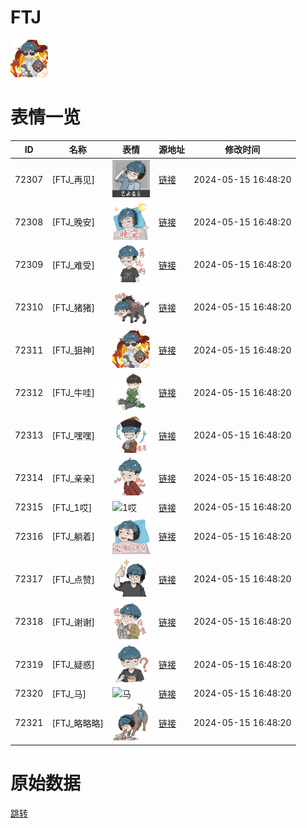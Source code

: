 # FTJ

<img src="./cover.png" height="60" alt="cover" />

# 表情一览

|ID|名称|表情|源地址|修改时间|
|----|----|----|----|----|
|72307|[FTJ_再见]|<img src="./pic/072307_%5BFTJ_再见%5D.png" height="60" alt="再见"/>|[链接](https://i0.hdslb.com/bfs/garb/aa1e0220dda0982bfdfe00d7dec495de38279b04.png)|2024-05-15 16:48:20|
|72308|[FTJ_晚安]|<img src="./pic/072308_%5BFTJ_晚安%5D.png" height="60" alt="晚安"/>|[链接](https://i0.hdslb.com/bfs/garb/e556f8c043859fe05d697fdf8a88048676753cd7.png)|2024-05-15 16:48:20|
|72309|[FTJ_难受]|<img src="./pic/072309_%5BFTJ_难受%5D.png" height="60" alt="难受"/>|[链接](https://i0.hdslb.com/bfs/garb/e423e08527fa2380ad175003753b4de1e3268ff3.png)|2024-05-15 16:48:20|
|72310|[FTJ_猪猪]|<img src="./pic/072310_%5BFTJ_猪猪%5D.png" height="60" alt="猪猪"/>|[链接](https://i0.hdslb.com/bfs/garb/df7e4b7d37c7c3809eb03249374aac0eaf0107e9.png)|2024-05-15 16:48:20|
|72311|[FTJ_狙神]|<img src="./pic/072311_%5BFTJ_狙神%5D.png" height="60" alt="狙神"/>|[链接](https://i0.hdslb.com/bfs/garb/4493b6b57494b47773f5df430d8ec8f8d663ae4c.png)|2024-05-15 16:48:20|
|72312|[FTJ_牛哇]|<img src="./pic/072312_%5BFTJ_牛哇%5D.png" height="60" alt="牛哇"/>|[链接](https://i0.hdslb.com/bfs/garb/11dce8a90fbb7e57cfb00db04bb1e03a515f5970.png)|2024-05-15 16:48:20|
|72313|[FTJ_嘿嘿]|<img src="./pic/072313_%5BFTJ_嘿嘿%5D.png" height="60" alt="嘿嘿"/>|[链接](https://i0.hdslb.com/bfs/garb/b4d79e1223f1bd2e2ba42d3cc0c7127fcb87599b.png)|2024-05-15 16:48:20|
|72314|[FTJ_亲亲]|<img src="./pic/072314_%5BFTJ_亲亲%5D.png" height="60" alt="亲亲"/>|[链接](https://i0.hdslb.com/bfs/garb/610bbcebb6c9bec98032a4c5930d782a283ea877.png)|2024-05-15 16:48:20|
|72315|[FTJ_1哎]|<img src="./pic/072315_%5BFTJ_1哎%5D.png" height="60" alt="1哎"/>|[链接](https://i0.hdslb.com/bfs/garb/f03e432e36e1ecf705748debbe4481ed25a1b2ba.png)|2024-05-15 16:48:20|
|72316|[FTJ_躺着]|<img src="./pic/072316_%5BFTJ_躺着%5D.png" height="60" alt="躺着"/>|[链接](https://i0.hdslb.com/bfs/garb/6845db06daca56e155c35bd357e0a68fb0231d1c.png)|2024-05-15 16:48:20|
|72317|[FTJ_点赞]|<img src="./pic/072317_%5BFTJ_点赞%5D.png" height="60" alt="点赞"/>|[链接](https://i0.hdslb.com/bfs/garb/469f805f36bb5b9d24da0598cf0426a72be7deea.png)|2024-05-15 16:48:20|
|72318|[FTJ_谢谢]|<img src="./pic/072318_%5BFTJ_谢谢%5D.png" height="60" alt="谢谢"/>|[链接](https://i0.hdslb.com/bfs/garb/1264b4bfb31a2d988fae8f98184ae4f6ec857360.png)|2024-05-15 16:48:20|
|72319|[FTJ_疑惑]|<img src="./pic/072319_%5BFTJ_疑惑%5D.png" height="60" alt="疑惑"/>|[链接](https://i0.hdslb.com/bfs/garb/03de09d67991358523e7dbb19d976d5842beccb8.png)|2024-05-15 16:48:20|
|72320|[FTJ_马]|<img src="./pic/072320_%5BFTJ_马%5D.png" height="60" alt="马"/>|[链接](https://i0.hdslb.com/bfs/garb/88d8a51d8162f97781b18a96e8c0803cd6863e1e.png)|2024-05-15 16:48:20|
|72321|[FTJ_略略略]|<img src="./pic/072321_%5BFTJ_略略略%5D.png" height="60" alt="略略略"/>|[链接](https://i0.hdslb.com/bfs/garb/62e9d755ed8bbb4272119f75fec37c21704f3a04.png)|2024-05-15 16:48:20|

# 原始数据

[跳转](./raw.json)

